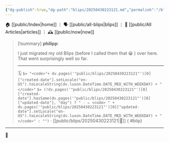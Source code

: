 ```yaml
---
{"dg-publish":true,"dg-path":"blips/20250430223121.md","permalink":"/blips/20250430223121/","title":"philipp @ Wednesday, April 30th 2025"}
---
```



<div class="transclusion internal-embed is-loaded"><div class="markdown-embed">




🏠 [[public/Index\|home]]  ⋮ 🗣️ [[public/all-blips\|blips]] ⋮  📝 [[public/All Articles\|articles]]  ⋮ 🕰️ [[public/now\|now]]


</div></div>


> [!summary] **philipp**:
>
> I just migrated my old Blips (before I called them that 😀 ) over here. That went surprisingly well so far.
> - - -
>
> 🗓️ `$= "<code>"+ dv.pages('"public/blips/20250430223121"')[0]["created-date"].setLocale("en-US").toLocaleString(dv.luxon.DateTime.DATE_MED_WITH_WEEKDAY) + "</code>"` `$= (!dv.pages('"public/blips/20250430223121"')[0]["created-date"].hasSame(dv.pages('"public/blips/20250430223121"')[0]["updated-date"], "day") ? " · ✏️ <code> " + dv.pages('"public/blips/20250430223121"')[0]["updated-date"].setLocale("en-US").toLocaleString(dv.luxon.DateTime.DATE_MED_WITH_WEEKDAY) + "</code>" : "")`  · [[public/blips/20250430223121\|🔗]]
{ #blip}


- - -

 👾
